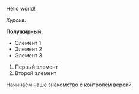Hello world!

*Курсив.*

**Полужирный.**

* Элемент 1
* Элемент 2
* Элемент 3

1. Первый элемент
2. Второй элемент

Начинаем наше знакомство с контролем версий.
